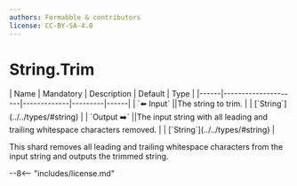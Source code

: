 ```yaml
---
authors: Formabble & contributors
license: CC-BY-SA-4.0
---
```



# String.Trim

<div class="sh-parameters" markdown="1">
| Name | Mandatory | Description | Default | Type |
|------|---------------------|-------------|---------|------|
| `⬅️ Input` ||The string to trim. | | [`String`](../../types/#string) |
| `Output ➡️` ||The input string with all leading and trailing whitespace characters removed. | | [`String`](../../types/#string) |

</div>

This shard removes all leading and trailing whitespace characters from the input string and outputs the trimmed string.

--8<-- "includes/license.md"

